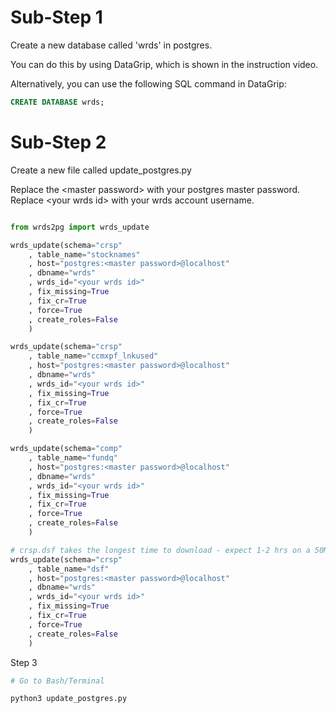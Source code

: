 # Sub-Step 1

Create a new database called 'wrds' in postgres.

You can do this by using DataGrip, which is shown in the instruction video.

Alternatively, you can use the following SQL command in DataGrip:

``` sql
CREATE DATABASE wrds;
```

# Sub-Step 2

Create a new file called update_postgres.py

Replace the \<master password\> with your postgres master password. Replace \<your wrds id\> with your wrds account username.

``` py

from wrds2pg import wrds_update

wrds_update(schema="crsp"
    , table_name="stocknames" 
    , host="postgres:<master password>@localhost"
    , dbname="wrds"
    , wrds_id="<your wrds id>"
    , fix_missing=True
    , fix_cr=True
    , force=True
    , create_roles=False
    )

wrds_update(schema="crsp"
    , table_name="ccmxpf_lnkused" 
    , host="postgres:<master password>@localhost"
    , dbname="wrds"
    , wrds_id="<your wrds id>"
    , fix_missing=True
    , fix_cr=True
    , force=True
    , create_roles=False
    )   

wrds_update(schema="comp"
    , table_name="fundq" 
    , host="postgres:<master password>@localhost"
    , dbname="wrds"
    , wrds_id="<your wrds id>"
    , fix_missing=True
    , fix_cr=True
    , force=True
    , create_roles=False
    )

# crsp.dsf takes the longest time to download - expect 1-2 hrs on a 50MBs download speed
wrds_update(schema="crsp"
    , table_name="dsf" 
    , host="postgres:<master password>@localhost"
    , dbname="wrds"
    , wrds_id="<your wrds id>"
    , fix_missing=True
    , fix_cr=True
    , force=True
    , create_roles=False
    )
```

Step 3

``` sh
# Go to Bash/Terminal

python3 update_postgres.py
```
